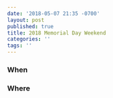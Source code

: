 ```yaml
---
date: '2018-05-07 21:35 -0700'
layout: post
published: true
title: 2018 Memorial Day Weekend
categories: ''
tags: ''
---
```

### When


### Where

